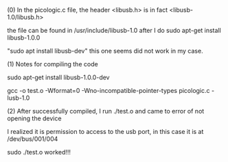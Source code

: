 (0) In the picologic.c file, the header <libusb.h> is in fact <libusb-1.0/libusb.h>

the file can be found in /usr/include/libusb-1.0 after I do 
sudo apt-get install libusb-1.0.0

"sudo apt install libusb-dev" this one seems did not work in my case.

(1) Notes for compiling the code

sudo apt-get install libusb-1.0.0-dev

gcc -o test.o -Wformat=0 -Wno-incompatible-pointer-types picologic.c -lusb-1.0

(2) After successfully compiled, I run ./test.o and came to error of not opening the device

I realized it is permission to access to the usb port, in this case it is at /dev/bus/001/004

sudo ./test.o worked!!!
